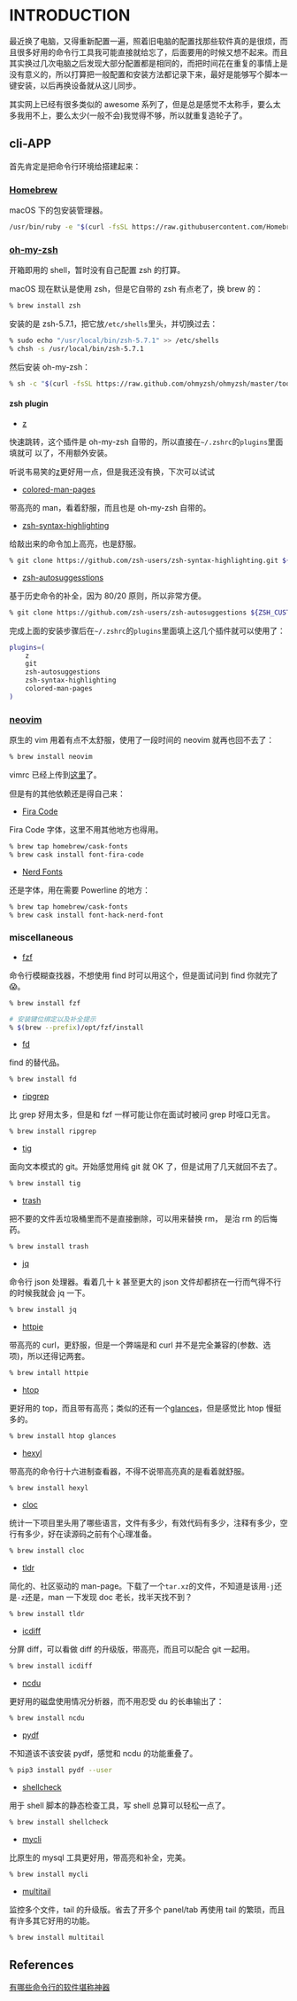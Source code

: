 # INTRODUCTION

最近换了电脑，又得重新配置一遍，照着旧电脑的配置找那些软件真的是很烦，而且很多好用的命令行工具我可能直接就给忘了，后面要用的时候又想不起来。而且其实换过几次电脑之后发现大部分配置都是相同的，而把时间花在重复的事情上是没有意义的，所以打算把一般配置和安装方法都记录下来，最好是能够写个脚本一键安装，以后再换设备就从这儿同步。

其实网上已经有很多类似的 awesome 系列了，但是总是感觉不太称手，要么太多我用不上，要么太少(一般不会)我觉得不够，所以就重复造轮子了。

## cli-APP

首先肯定是把命令行环境给搭建起来：

### [Homebrew](https://brew.sh/)

macOS 下的包安装管理器。

```sh
/usr/bin/ruby -e "$(curl -fsSL https://raw.githubusercontent.com/Homebrew/install/master/install)"
```

### [oh-my-zsh](https://ohmyz.sh/)

开箱即用的 shell，暂时没有自己配置 zsh 的打算。

macOS 现在默认是使用 zsh，但是它自带的 zsh 有点老了，换 brew 的：

```sh
% brew install zsh
```

安装的是 zsh-5.7.1，把它放`/etc/shells`里头，并切换过去：

```sh
% sudo echo "/usr/local/bin/zsh-5.7.1" >> /etc/shells
% chsh -s /usr/local/bin/zsh-5.7.1
```

然后安装 oh-my-zsh：

```sh
% sh -c "$(curl -fsSL https://raw.github.com/ohmyzsh/ohmyzsh/master/tools/install.sh)"
```

#### zsh plugin

* [z](https://github.com/ohmyzsh/ohmyzsh/tree/master/plugins/z)

快速跳转，这个插件是 oh-my-zsh 自带的，所以直接在`~/.zshrc`的`plugins`里面填就可
以了，不用额外安装。

听说韦易笑的[z](https://github.com/skywind3000/z.lua)更好用一点，但是我还没有换，下次可以试试

* [colored-man-pages](https://github.com/ohmyzsh/ohmyzsh/blob/master/plugins/colored-man-pages/colored-man-pages.plugin.zsh)

带高亮的 man，看着舒服，而且也是 oh-my-zsh 自带的。

* [zsh-syntax-highlighting]()

给敲出来的命令加上高亮，也是舒服。

```sh
% git clone https://github.com/zsh-users/zsh-syntax-highlighting.git ${ZSH_CUSTOM:-~/.oh-my-zsh/custom}/plugins/zsh-syntax-highlighting
```

* [zsh-autosuggesstions](https://github.com/zsh-users/zsh-autosuggestions)

基于历史命令的补全，因为 80/20 原则，所以非常方便。

```sh
% git clone https://github.com/zsh-users/zsh-autosuggestions ${ZSH_CUSTOM:-~/.oh-my-zsh/custom}/plugins/zsh-autosuggestions
```

完成上面的安装步骤后在`~/.zshrc`的`plugins`里面填上这几个插件就可以使用了：

```sh
plugins=(
	z
	git
	zsh-autosuggestions
	zsh-syntax-highlighting
	colored-man-pages
)
```

### [neovim](https://neovim.io/)

原生的 vim 用着有点不太舒服，使用了一段时间的 neovim 就再也回不去了：

```sh
% brew install neovim
```

vimrc 已经上传到[这里](https://github.com/BalusChen/deep-config/tree/master/nvim)了。

但是有的其他依赖还是得自己来：

* [Fira Code](https://github.com/tonsky/FiraCode)

Fira Code 字体，这里不用其他地方也得用。

```sh
% brew tap homebrew/cask-fonts
% brew cask install font-fira-code
```

* [Nerd Fonts](https://github.com/ryanoasis/nerd-fonts)

还是字体，用在需要 Powerline 的地方：

```sh
% brew tap homebrew/cask-fonts
% brew cask install font-hack-nerd-font
```

### miscellaneous

* [fzf](https://github.com/junegunn/fzf)

命令行模糊查找器，不想使用 find 时可以用这个，但是面试问到 find 你就完了😱。

```sh
% brew install fzf

# 安装键位绑定以及补全提示
% $(brew --prefix)/opt/fzf/install
```

* [fd](https://github.com/sharkdp/fd)

find 的替代品。

```sh
% brew install fd
```

* [ripgrep](https://github.com/BurntSushi/ripgrep)

比 grep 好用太多，但是和 fzf 一样可能让你在面试时被问 grep 时哑口无言。

```sh
% brew install ripgrep
```

* [tig](https://github.com/jonas/tig)

面向文本模式的 git。开始感觉用纯 git 就 OK 了，但是试用了几天就回不去了。

```sh
% brew install tig
```

* [trash](https://github.com/sindresorhus/trash)

把不要的文件丢垃圾桶里而不是直接删除，可以用来替换 rm， 是治 rm 的后悔药。

```sh
% brew install trash
```

* [jq](https://stedolan.github.io/jq/)

命令行 json 处理器。看着几十 k 甚至更大的 json 文件却都挤在一行而气得不行的时候我就会 jq 一下。

```sh
% brew install jq
```

* [httpie](https://httpie.org/)

带高亮的 curl，更舒服，但是一个弊端是和 curl 并不是完全兼容的(参数、选项)，所以还得记两套。

```sh
% brew intall httpie
```

* [htop](https://hisham.hm/htop/)

更好用的 top，而且带有高亮；类似的还有一个[glances](https://nicolargo.github.io/glances/)，但是感觉比 htop 慢挺多的。

```sh
% brew install htop glances
```

* [hexyl](https://github.com/sharkdp/hexyl)

带高亮的命令行十六进制查看器，不得不说带高亮真的是看着就舒服。

```sh
% brew install hexyl
```

* [cloc](https://github.com/AlDanial/cloc)

统计一下项目里头用了哪些语言，文件有多少，有效代码有多少，注释有多少，空行有多少，好在读源码之前有个心理准备。

```sh
% brew install cloc
```

* [tldr](https://github.com/tldr-pages/tldr)

简化的、社区驱动的 man-page。下载了一个`tar.xz`的文件，不知道是该用`-j`还是`-z`还是，man 一下发现 doc 老长，找半天找不到？

```sh
% brew install tldr
```

* [icdiff](https://github.com/jeffkaufman/icdiff)

 分屏 diff，可以看做 diff 的升级版，带高亮，而且可以配合 git 一起用。

```sh
% brew install icdiff
```

* [ncdu](https://dev.yorhel.nl/ncdu)

更好用的磁盘使用情况分析器，而不用忍受 du 的长串输出了：

```sh
% brew install ncdu
```

* [pydf](https://pypi.org/project/pydf/)

不知道该不该安装 pydf，感觉和 ncdu 的功能重叠了。

```sh
% pip3 install pydf --user
```

* [shellcheck](https://github.com/koalaman/shellcheck)

用于 shell 脚本的静态检查工具，写 shell 总算可以轻松一点了。

```sh
% brew install shellcheck
```

* [mycli](https://www.mycli.net/)

比原生的 mysql 工具更好用，带高亮和补全，完美。

```sh
% brew install mycli
```

* [multitail](https://www.vanheusden.com/multitail/)

监控多个文件，tail 的升级版。省去了开多个 panel/tab 再使用 tail 的繁琐，而且有许多其它好用的功能。

```sh
% brew install multitail
```

## References

[有哪些命令行的软件堪称神器](https://www.zhihu.com/question/59227720)
